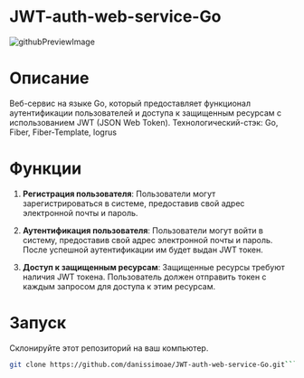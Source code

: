 # JWT-auth-web-service-Go
![githubPreviewImage](https://github.com/danissimoae/JWT-auth-web-service-Go/assets/118019309/30c027f8-b72e-4f1c-88c0-82ca84696228)

# Описание

Веб-сервис на языке Go, который предоставляет функционал аутентификации пользователей и доступа к защищенным ресурсам с использованием JWT (JSON Web Token).
Технологический-стэк: Go, Fiber, Fiber-Template, logrus

# Функции

1. **Регистрация пользователя**: Пользователи могут зарегистрироваться в системе, предоставив свой адрес электронной почты и пароль.

2. **Аутентификация пользователя**: Пользователи могут войти в систему, предоставив свой адрес электронной почты и пароль. После успешной аутентификации им будет выдан JWT токен.

3. **Доступ к защищенным ресурсам**: Защищенные ресурсы требуют наличия JWT токена. Пользователь должен отправить токен с каждым запросом для доступа к этим ресурсам.

# Запуск
Склонируйте этот репозиторий на ваш компьютер.

   ```bash
   git clone https://github.com/danissimoae/JWT-auth-web-service-Go.git```

